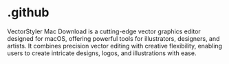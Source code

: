 # .github
VectorStyler Mac Download is a cutting-edge vector graphics editor designed for macOS, offering powerful tools for illustrators, designers, and artists. It combines precision vector editing with creative flexibility, enabling users to create intricate designs, logos, and illustrations with ease.
